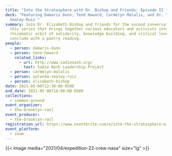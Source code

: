 ```yaml
---
title: "Into the Stratosphere with Dr. Bishop and Friends: Episode II "
deck: "Featuring Damaris Dunn, Tené Howard, Carmelyn Malalis, and Dr. Yolanda
  Sealey-Ruiz "
summary: Join Dr. Elizabeth Bishop and friends for the second conversation in
  this series that brings together various educators and activists into the
  rhizomatic orbit of solidarity, knowledge building, and critical love. We
  conclude with a poetry reading.
people:
  - person: damaris-dunn
  - person: tene-howard
    related_links:
      - url: http://www.sadienash.org/
        text: Sadie Nash Leadership Project
  - person: carmelyn-malalis
  - person: yolanda-sealey-ruiz
  - person: elizabeth-bishop
date: 2021-05-06T12:30:00-0500
end_date: 2021-05-06T14:00:00-0500
collections:
  - common-ground
event_organizer:
  - the-brooklyn-rail
event_producer:
  - the-brooklyn-rail
registration_url: https://www.eventbrite.com/e/into-the-stratosphere-with-dr-bishop-and-friends-episode-ii-tickets-152780750337
event_platform:
  - zoom
---
```

{{< image media="2021/04/expedition-22-crew-nasa" size="lg" >}}